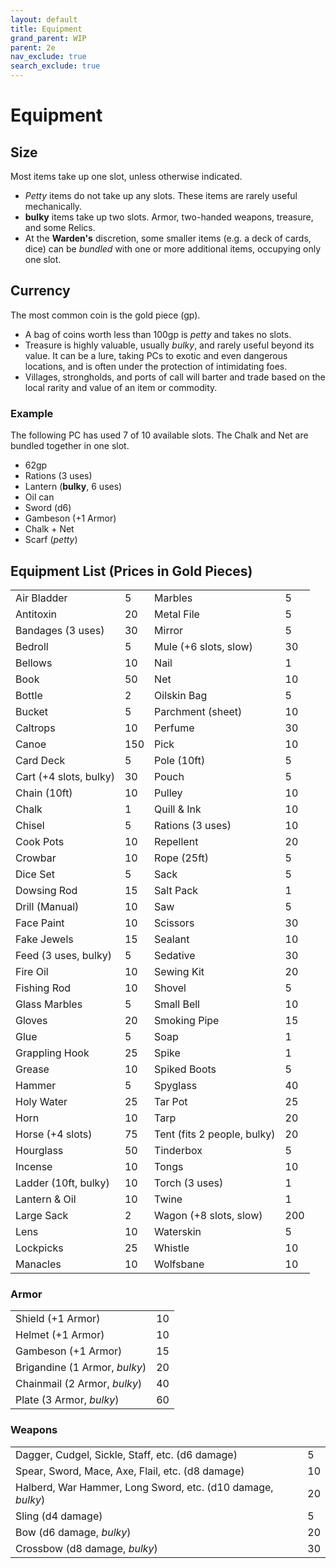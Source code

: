```yaml
---
layout: default
title: Equipment
grand_parent: WIP
parent: 2e
nav_exclude: true
search_exclude: true
---
```


# Equipment

## Size

Most items take up one slot, unless otherwise indicated. 

- _Petty_ items do not take up any slots. These items are rarely useful mechanically. 
- __bulky__ items take up two slots. Armor, two-handed weapons, treasure, and some Relics.
- At the **Warden's** discretion, some smaller items (e.g. a deck of cards, dice) can be _bundled_ with one or more additional items, occupying only one slot.

## Currency

The most common coin is the gold piece (gp). 
- A bag of coins worth less than 100gp is _petty_ and takes no slots.
- Treasure is highly valuable, usually _bulky_, and rarely useful beyond its value. It can be a lure, taking PCs to exotic and even dangerous locations, and is often under the protection of intimidating foes.
- Villages, strongholds, and ports of call will barter and trade based on the local rarity and value of an item or commodity.

### Example

The following PC has used 7 of 10 available slots. The Chalk and Net are bundled together in one slot.

- 62gp
- Rations (3 uses)
- Lantern (__bulky__, 6 uses)
- Oil can
- Sword (d6)
- Gambeson (+1 Armor)
- Chalk + Net 
- Scarf (_petty_)

## Equipment List (Prices in Gold Pieces)  

|                        |     |                             |     |
| ---------------------- | --- | --------------------------- | --- |
| Air Bladder            | 5   | Marbles                     | 5   |
| Antitoxin              | 20  | Metal File                  | 5   |
| Bandages (3 uses)      | 30  | Mirror                      | 5   |
| Bedroll                | 5   | Mule (+6 slots, slow)       | 30  |
| Bellows                | 10  | Nail                        | 1   |
| Book                   | 50  | Net                         | 10  |
| Bottle                 | 2   | Oilskin Bag                 | 5   |
| Bucket                 | 5   | Parchment (sheet)           | 10  |
| Caltrops               | 10  | Perfume                     | 30  |
| Canoe                  | 150 | Pick                        | 10  |
| Card Deck              | 5   | Pole (10ft)                 | 5   |
| Cart (+4 slots, bulky) | 30  | Pouch                       | 5   |
| Chain (10ft)           | 10  | Pulley                      | 10  |
| Chalk                  | 1   | Quill & Ink                 | 10  |
| Chisel                 | 5   | Rations (3 uses)            | 10  |
| Cook Pots              | 10  | Repellent                   | 20  |
| Crowbar                | 10  | Rope (25ft)                 | 5   |
| Dice Set               | 5   | Sack                        | 5   |
| Dowsing Rod            | 15  | Salt Pack                   | 1   |
| Drill (Manual)         | 10  | Saw                         | 5   |
| Face Paint             | 10  | Scissors                    | 30  |
| Fake Jewels            | 15  | Sealant                     | 10  |
| Feed (3 uses, bulky)   | 5   | Sedative                    | 30  |
| Fire Oil               | 10  | Sewing Kit                  | 20  |
| Fishing Rod            | 10  | Shovel                      | 5   |
| Glass Marbles          | 5   | Small Bell                  | 10  |
| Gloves                 | 20  | Smoking Pipe                | 15  |
| Glue                   | 5   | Soap                        | 1   |
| Grappling Hook         | 25  | Spike                       | 1   |
| Grease                 | 10  | Spiked Boots                | 5   |
| Hammer                 | 5   | Spyglass                    | 40  |
| Holy Water             | 25  | Tar Pot                     | 25  |
| Horn                   | 10  | Tarp                        | 20  |
| Horse (+4 slots)       | 75  | Tent (fits 2 people, bulky) | 20  |
| Hourglass              | 50  | Tinderbox                   | 5   |
| Incense                | 10  | Tongs                       | 10  |
| Ladder (10ft, bulky)   | 10  | Torch (3 uses)              | 1   |
| Lantern & Oil          | 10  | Twine                       | 1   |
| Large Sack             | 2   | Wagon (+8 slots, slow)      | 200 |
| Lens                   | 10  | Waterskin                   | 5   |
| Lockpicks              | 25  | Whistle                     | 10  |
| Manacles               | 10  | Wolfsbane                   | 10  |

### Armor

|                               |     |
| ----------------------------- | --- |
| Shield (+1 Armor)             | 10  |
| Helmet (+1 Armor)             | 10  |
| Gambeson (+1 Armor)           | 15  |
| Brigandine (1 Armor, _bulky_) | 20  |
| Chainmail (2 Armor, _bulky_)  | 40  |
| Plate (3 Armor, _bulky_)      | 60  |

### Weapons

|                                                              |     |
| ------------------------------------------------------------ | --- |
| Dagger, Cudgel, Sickle,  Staff, etc. (d6  damage)            | 5   |
| Spear, Sword, Mace, Axe,  Flail, etc. (d8 damage)            | 10  |
| Halberd, War Hammer, Long  Sword, etc. (d10 damage, _bulky_) | 20  |
| Sling (d4  damage)                                           | 5   |
| Bow  (d6  damage, _bulky_)                                   | 20  |
| Crossbow (d8  damage, _bulky_)                               | 30  |